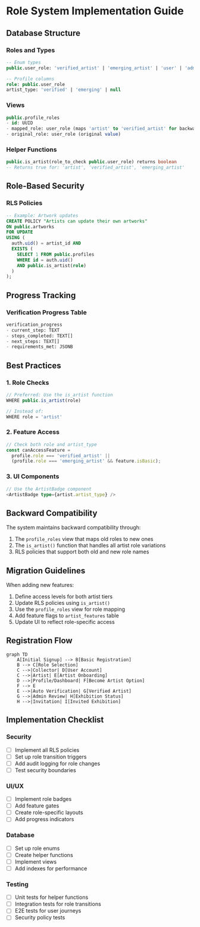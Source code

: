 # Role System Implementation Guide

## Database Structure

### Roles and Types
```sql
-- Enum types
public.user_role: 'verified_artist' | 'emerging_artist' | 'user' | 'admin'

-- Profile columns
role: public.user_role
artist_type: 'verified' | 'emerging' | null
```

### Views
```sql
public.profile_roles
- id: UUID
- mapped_role: user_role (maps 'artist' to 'verified_artist' for backward compatibility)
- original_role: user_role (original value)
```

### Helper Functions
```sql
public.is_artist(role_to_check public.user_role) returns boolean
-- Returns true for: 'artist', 'verified_artist', 'emerging_artist'
```

## Role-Based Security

### RLS Policies
```sql
-- Example: Artwork updates
CREATE POLICY "Artists can update their own artworks"
ON public.artworks
FOR UPDATE
USING (
  auth.uid() = artist_id AND 
  EXISTS (
    SELECT 1 FROM public.profiles
    WHERE id = auth.uid()
    AND public.is_artist(role)
  )
);
```

## Progress Tracking

### Verification Progress Table
```sql
verification_progress
- current_step: TEXT
- steps_completed: TEXT[]
- next_steps: TEXT[]
- requirements_met: JSONB
```

## Best Practices

### 1. Role Checks
```typescript
// Preferred: Use the is_artist function
WHERE public.is_artist(role)

// Instead of:
WHERE role = 'artist'
```

### 2. Feature Access
```typescript
// Check both role and artist_type
const canAccessFeature = 
  profile.role === 'verified_artist' || 
  (profile.role === 'emerging_artist' && feature.isBasic);
```

### 3. UI Components
```typescript
// Use the ArtistBadge component
<ArtistBadge type={artist.artist_type} />
```

## Backward Compatibility

The system maintains backward compatibility through:
1. The `profile_roles` view that maps old roles to new ones
2. The `is_artist()` function that handles all artist role variations
3. RLS policies that support both old and new role names

## Migration Guidelines

When adding new features:
1. Define access levels for both artist tiers
2. Update RLS policies using `is_artist()`
3. Use the `profile_roles` view for role mapping
4. Add feature flags to `artist_features` table
5. Update UI to reflect role-specific access

## Registration Flow

```mermaid
graph TD
    A[Initial Signup] --> B[Basic Registration]
    B --> C[Role Selection]
    C -->|Collector| D[User Account]
    C -->|Artist| E[Artist Onboarding]
    D -->|Profile/Dashboard| F[Become Artist Option]
    F --> E
    E -->|Auto Verification| G[Verified Artist]
    G -->|Admin Review| H[Exhibition Status]
    H -->|Invitation| I[Invited Exhibition]
```

## Implementation Checklist

### Security
- [ ] Implement all RLS policies
- [ ] Set up role transition triggers
- [ ] Add audit logging for role changes
- [ ] Test security boundaries

### UI/UX
- [ ] Implement role badges
- [ ] Add feature gates
- [ ] Create role-specific layouts
- [ ] Add progress indicators

### Database
- [ ] Set up role enums
- [ ] Create helper functions
- [ ] Implement views
- [ ] Add indexes for performance

### Testing
- [ ] Unit tests for helper functions
- [ ] Integration tests for role transitions
- [ ] E2E tests for user journeys
- [ ] Security policy tests 